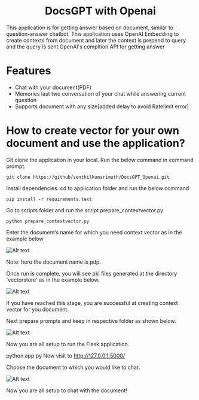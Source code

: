 <h1 align="center">
  DocsGPT with Openai
</h1>

This application is for getting answer based on document, similar to question-answer chatbot. This application uses OpenAI Embedding to create contexts from document and later the context is prepend to query and the query is sent OpenAI's compltion API for getting answer

# Features

* Chat with your document(PDF)
* Memories last two conversation of your chat while answering current question
* Supports document with any size[added delay to avoid Ratelimit error]


# How to create vector for your own document and use the application?

Git clone the application in your local. Run the below command in command prompt.

`git clone https://github/senthilkumarimuth/DocsGPT_Openai.git`
 
Install dependencies. cd to application folder and run the below command

`pip install -r requirements.text`
 
Go to scripts folder and run the script prepare_contextvector.py

`python prepare_contextvector.py`

Enter the document’s name for which you need context vector as in the example below

![Alt text](./readme_files/b3a8d398-f17d-419e-a607-eccb6f3dfcd3.png?raw=true "enter document name")

Note: here the document name is pdp.

Once run is complete, you will see pkl files generated at the directory 'vectorstore' as in the example below.

![Alt text](./readme_files/vecterstore.PNG?raw=true "vectorstore")

If you have reached this stage, you are successful at creating context vector for you document.

Next prepare prompts and keep in respective folder as shown below.

![Alt text](./readme_files/prompt.PNG?raw=true "prompt")

Now you are all setup to run the Flask application.


python app.py
Now visit to http://127.0.0.1:5000/ 

Choose the document to which you would like to chat.

![Alt text](./readme_files/webui.png?raw=true "web ui")

Now you are all setup to chat with the document!

 

